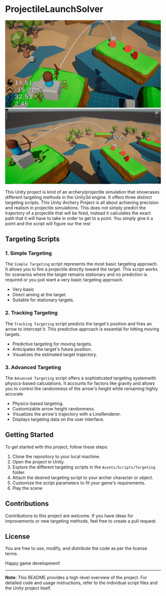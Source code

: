 # ProjectileLaunchSolver

![Screenshot](https://github.com/ForlornU/Images/blob/5733611600465fb97d9d2ad37690bb1352e48202/Thumbnail1.png)
![Screenshot](https://github.com/ForlornU/Images/blob/5733611600465fb97d9d2ad37690bb1352e48202/Thumbnail2.png)

This Unity project is kind of an archery/projectile simulation that showcases different targeting methods in the Unity3d engine. It offers three distinct targeting scripts.
This Unity Archery Project is all about achieving precision and realism in projectile simulations. This does not simply predict the trajectory of a projectile that will be fired, instead it calculates the exact path that it will have to take in order to get to a point. You simply give it a point and the script will figure our the rest

## Targeting Scripts
### 1. Simple Targeting

The `Simple Targeting` script represents the most basic targeting approach. It allows you to fire a projectile directly toward the target. This script works for scenarios where the target remains stationary and no prediction is required or you just want a very basic targeting approach.
- Very basic
- Direct aiming at the target.
- Suitable for stationary targets.

### 2. Tracking Targeting

The `Tracking Targeting` script predicts the target's position and fires an arrow to intercept it. This predictive approach is essential for hitting moving targets.
- Predictive targeting for moving targets.
- Anticipates the target's future position.
- Visualizes the estimated target trajectory.

### 3. Advanced Targeting

The `Advanced Targeting` script offers a sophisticated targeting systemwith physics-based calculations. It accounts for factors like gravity and allows you to control the randomness of the arrow's height while remaining highly accurate
- Physics-based targeting.
- Customizable arrow height randomness.
- Visualizes the arrow's trajectory with a LineRenderer.
- Displays targeting data on the user interface.

## Getting Started

To get started with this project, follow these steps:

1. Clone the repository to your local machine.
2. Open the project in Unity.
3. Explore the different targeting scripts in the `Assets/Scripts/Targeting` folder.
4. Attach the desired targeting script to your archer character or object.
5. Customize the script parameters to fit your game's requirements.
6. Play the scene

## Contributions

Contributions to this project are welcome. If you have ideas for improvements or new targeting methods, feel free to create a pull request.

## License
You are free to use, modify, and distribute the code as per the license terms.

Happy game development!

---

**Note:** This README provides a high-level overview of the project. For detailed code and usage instructions, refer to the individual script files and the Unity project itself.
